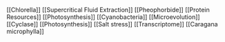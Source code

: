 [[Chlorella]]
[[Supercritical Fluid Extraction]]
[[Pheophorbide]]
[[Protein Resources]]
[[Photosynthesis]]
[[Cyanobacteria]]
[[Microevolution]]
[[Cyclase]]
[[Photosynthesis]]
[[Salt stress]]
[[Transcriptome]]
[[Caragana microphylla]]
